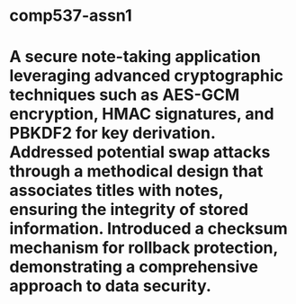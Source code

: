 # comp537-assn1

# A secure note-taking application leveraging advanced cryptographic techniques such as AES-GCM encryption, HMAC signatures, and PBKDF2 for key derivation. Addressed potential swap attacks through a methodical design that associates titles with notes, ensuring the integrity of stored information. Introduced a checksum mechanism for rollback protection, demonstrating a comprehensive approach to data security.
